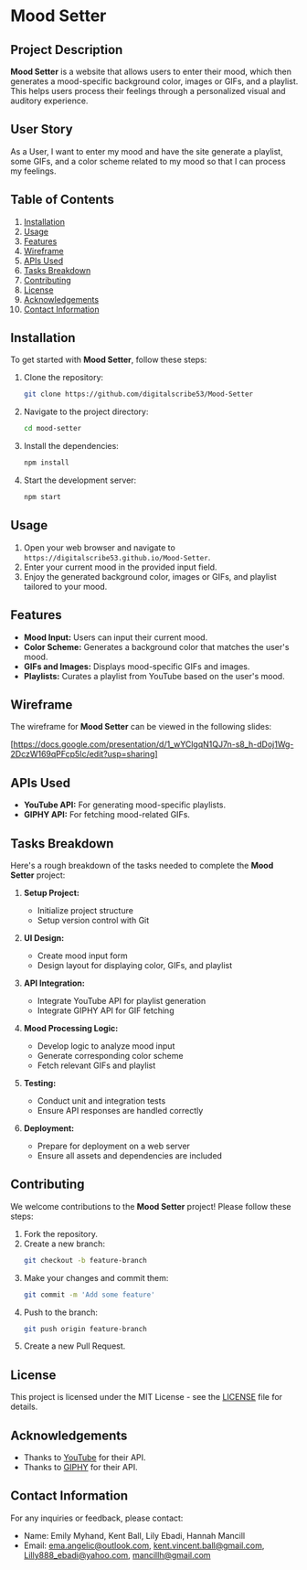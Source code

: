 # Mood Setter

## Project Description
**Mood Setter** is a website that allows users to enter their mood, which then generates a mood-specific background color, images or GIFs, and a playlist. This helps users process their feelings through a personalized visual and auditory experience.

## User Story
As a User, I want to enter my mood and have the site generate a playlist, some GIFs, and a color scheme related to my mood so that I can process my feelings.

## Table of Contents
1. [Installation](#installation)
2. [Usage](#usage)
3. [Features](#features)
4. [Wireframe](#wireframe)
5. [APIs Used](#apis-used)
6. [Tasks Breakdown](#tasks-breakdown)
7. [Contributing](#contributing)
8. [License](#license)
9. [Acknowledgements](#acknowledgements)
10. [Contact Information](#contact-information)

## Installation
To get started with **Mood Setter**, follow these steps:

1. Clone the repository:
    ```bash
    git clone https://github.com/digitalscribe53/Mood-Setter
    ```
2. Navigate to the project directory:
    ```bash
    cd mood-setter
    ```
3. Install the dependencies:
    ```bash
    npm install
    ```
4. Start the development server:
    ```bash
    npm start
    ```

## Usage
1. Open your web browser and navigate to `https://digitalscribe53.github.io/Mood-Setter`.
2. Enter your current mood in the provided input field.
3. Enjoy the generated background color, images or GIFs, and playlist tailored to your mood.

## Features
- **Mood Input:** Users can input their current mood.
- **Color Scheme:** Generates a background color that matches the user's mood.
- **GIFs and Images:** Displays mood-specific GIFs and images.
- **Playlists:** Curates a playlist from YouTube based on the user's mood.

## Wireframe
The wireframe for **Mood Setter** can be viewed in the following slides:

[https://docs.google.com/presentation/d/1_wYClgqN1QJ7n-s8_h-dDoj1Wg-2DczW169qPFcp5Ic/edit?usp=sharing]

## APIs Used
- **YouTube API:** For generating mood-specific playlists.
- **GIPHY API:** For fetching mood-related GIFs.

## Tasks Breakdown
Here's a rough breakdown of the tasks needed to complete the **Mood Setter** project:

1. **Setup Project:**
   - Initialize project structure
   - Setup version control with Git

2. **UI Design:**
   - Create mood input form
   - Design layout for displaying color, GIFs, and playlist

3. **API Integration:**
   - Integrate YouTube API for playlist generation
   - Integrate GIPHY API for GIF fetching

4. **Mood Processing Logic:**
   - Develop logic to analyze mood input
   - Generate corresponding color scheme
   - Fetch relevant GIFs and playlist

5. **Testing:**
   - Conduct unit and integration tests
   - Ensure API responses are handled correctly

6. **Deployment:**
   - Prepare for deployment on a web server
   - Ensure all assets and dependencies are included

## Contributing
We welcome contributions to the **Mood Setter** project! Please follow these steps:

1. Fork the repository.
2. Create a new branch:
    ```bash
    git checkout -b feature-branch
    ```
3. Make your changes and commit them:
    ```bash
    git commit -m 'Add some feature'
    ```
4. Push to the branch:
    ```bash
    git push origin feature-branch
    ```
5. Create a new Pull Request.

## License
This project is licensed under the MIT License - see the [LICENSE](https://mit-license.org/) file for details.

## Acknowledgements
- Thanks to [YouTube](https://www.youtube.com/) for their API.
- Thanks to [GIPHY](https://giphy.com/) for their API.

## Contact Information
For any inquiries or feedback, please contact:
- Name: Emily Myhand, Kent Ball, Lily Ebadi, Hannah Mancill
- Email: ema.angelic@outlook.com, kent.vincent.ball@gmail.com, Lilly888_ebadi@yahoo.com, mancillh@gmail.com